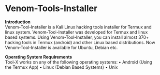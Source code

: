 # Venom-Tools-Installer
<b>Introduction</b><br>
Venom-Tool-Installer is a Kali Linux hacking tools installer for Termux and linux system. Venom-Tool-Installer was developed for Termux and linux based systems. Using Venom-Tool-Installer, you can install almost 370+ hacking tools in Termux (android) and other Linux based distributions. Now Venom-Tool-Installer is available for Ubuntu, Debian etc.

<b>Operating System Requirements</b><br>
Tool-X works on any of the following operating systems:
• Android (Using the Termux App)
• Linux (Debian Based Systems)
• Unix
